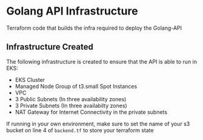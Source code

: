# Golang API Infrastructure

Terraform code that builds the infra required to deploy the Golang-API

## Infrastructure Created

The following infrastructure is created to ensure that the API is able to run in EKS:

* EKS Cluster
* Managed Node Group of t3.small Spot Instances
* VPC
* 3 Public Subnets (In three availability zones)
* 3 Private Subnets (In three availabilty zones)
* NAT Gateway for Internet Connectivity in the private subnets

If running in your own environment, make sure to set the name of your s3 bucket on line 4 of `backend.tf` to store your terraform state